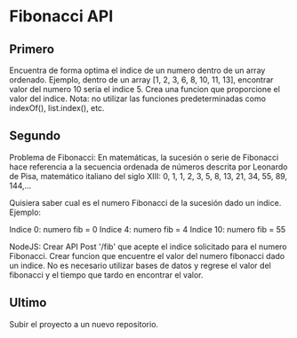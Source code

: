 # Fibonacci API
## Primero 
Encuentra de forma optima el indice de un numero dentro de un array ordenado.
Ejemplo, dentro de un array [1, 2, 3, 6, 8, 10, 11, 13], encontrar valor del numero 10 seria el indice 5. Crea una funcion que proporcione el valor del indice.
Nota: no utilizar las funciones predeterminadas como indexOf(), list.index(), etc.

## Segundo
Problema de Fibonacci:
En matemáticas, la sucesión o serie de Fibonacci hace referencia a la secuencia ordenada de números descrita por Leonardo de Pisa, matemático italiano del siglo XIII:
0, 1, 1, 2, 3, 5, 8, 13, 21, 34, 55, 89, 144,…

Quisiera saber cual es el numero Fibonacci de la sucesión dado un indice.
Ejemplo:

Indice 0: numero fib = 0
Indice 4: numero fib = 4
Indice 10: numero fib = 55

NodeJS:
Crear API Post '/fib' que acepte el indice solicitado para el numero Fibonacci. 
Crear funcion que encuentre el valor del numero fibonacci dado un indice. No es necesario utilizar bases de datos y regrese el valor del fibonacci y el tiempo que tardo en encontrar el valor.



## Ultimo
Subir el proyecto a un nuevo repositorio.



